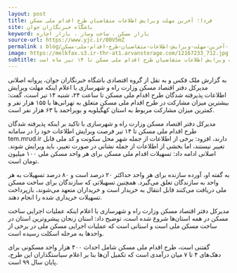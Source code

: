 ```yaml
---
layout: post
title: فردا؛ آخرین مهلت ویرایش اطلاعات متقاضیان طرح اقدام ملی مسکن
site: باشگاه خبرنگاران جوان
keyword: بازار مسکن ، ساخت وساز ، بازار اجاره
source-url: https://www.yjc.ir/00V5mZ
permalink : blog/فردا-آخرین-مهلت-ویرایش-اطلاعات-متقاضیان-طرح-اقدام-ملی-مسکن.html
image: https://melkfax.s3.ir-thr-at1.arvanstorage.com/12167233_712.jpg
subtitle: اصلانی گفت مهلت ویرایش اطلاعات متقاضیان طرح اقدام ملی مسکن تا ۱۴ تیر ماه است.
---
```

به گزارش ملک فکس و به نقل از  گروه اقتصادی باشگاه خبرنگاران جوان، پروانه اصلانی مدیرکل دفتر اقتصاد مسکن وزارت راه و شهرسازی با اعلام اینکه مهلت ویرایش اطلاعات پذیرفته شدگان طرح اقدام ملی مسکن تا ساعت ۲۴، شنبه ۱۴ تیر است، گفت: بیشترین میزان مشارکت در طرح اقدام ملی مسکن متعلق به تهرانی‌ها با ۱۵۵ هزار نفر و کمترین میزان مشارکت مربوط به استان کهگیلویه و بویراحمد با ۶۳ هزار نفر است.

مدیرکل دفتر اقتصاد مسکن وزارت راه و شهرسازی با تاکید بر اینکه پذیرفته شدگان طرح اقدام ملی مسکن تا ۱۴ تیر فرصت ویرایش اطلاعات خود را در سامانه tem.mrud.ir 
دارند، افزود: برخی از اطلاعات از جمله شهر محل سکونت و کد ملی قابل تغییر نیستند، اما بخشی از اطلاعات از جمله نشانی در صورت تغییر، باید ویرایش شوند.
اصلانی ادامه داد: تسهیلات اقدام ملی مسکن برای هر واحد مسکن ملی ۱۰۰ میلیون تومان است.

به گفته او، آورده سازنده برای هر واحد حداکثر ۲۰ درصد است و ۸۰ درصد تسهیلات به هر واحد به سازندگان تعلق می‌گیرد. همچنین تسهیلاتی که سازندگان برای ساخت مسکن ملی دریافت می‌کنند قابل انتقال به خریدار است و خریداران متعهد می‌شوند، بازپرداخت تسهیلات خریداری شده را انجام دهند.

مدیرکل دفتر اقتصاد مسکن وزارت راه و شهرسازی با اعلام اینکه عملیات اجرایی ساخت مسکن در همه استان‌ها شروع شده است، توضیح داد: استان زنجان پیشروترین استان‌ در ساخت مسکن ملی است و استانی است که عملیات اجرایی مسکن ملی در برخی از واحد‌ها به مرحله اسکلت رسیده است.

گفتنی است، طرح اقدام ملی مسکن شامل احداث ۴۰۰ هزار واحد مسکونی برای دهک‌های ۴ تا ۷ میان درآمدی است که تکمیل آن‌ها بنا بر اعلام سیاستگذاران این طرح، پایان سال ۹۹ است.